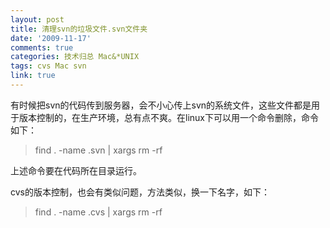 ```yaml
---
layout: post
title: 清理svn的垃圾文件.svn文件夹
date: '2009-11-17'
comments: true
categories: 技术归总 Mac&*UNIX
tags: cvs Mac svn
link: true
---
```

有时候把svn的代码传到服务器，会不小心传上svn的系统文件，这些文件都是用于版本控制的，在生产环境，总有点不爽。在linux下可以用一个命令删除，命令如下：
<blockquote>find . -name .svn | xargs rm -rf</blockquote>
上述命令要在代码所在目录运行。

cvs的版本控制，也会有类似问题，方法类似，换一下名字，如下：
<blockquote>find . -name .cvs | xargs rm -rf</blockquote>
